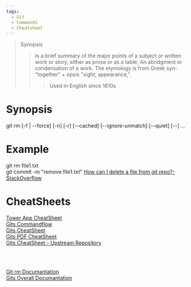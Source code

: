 ```yaml
---
tags:
  - Git
  - Commands
  - Cheatsheet
---
```


> Synopsis 
>> Is a brief summary of the major points of a subject or written work or story, either as prose or as a table; 
>> An abridgment or condensation of a work. The etymology is from Greek syn- "together" + opsis "sight, appearance,". 
>>> Used in English since 1610s

# Synopsis
git rm [-f | --force] [-n] [-r] [--cached] [--ignore-unmatch] [--quiet] [--] <file>…​

# Example
git rm file1.txt  
git commit -m "remove file1.txt"
[How can I delete a file from git repo?-StackOverflow](https://stackoverflow.com/questions/2047465/how-can-i-delete-a-file-from-git-repo)
# CheatSheets
[Tower App CheatSheet](https://www.git-tower.com/blog/git-cheat-sheet/)  
[Gits Commandflow](https://www.google.com.br/search?q=git+cheat+sheet&source=lnms&tbm=isch&sa=X&ved=0ahUKEwiPlIi62bfYAhWKDpAKHZZSDYkQ_AUICigB&biw=1540&bih=735#imgrc=R-WE66F155-E5M:)  
[Gits CheatSheet](https://www.google.com.br/imgres?imgurl=https%3A%2F%2Fs3.amazonaws.com%2Fs.guides.co%2Fuploads%2F222%2Fimages%2FThemeSpectre_Markdown_CheatSheet-1024x682.jpg&imgrefurl=https%3A%2F%2Fguides.co%2Fg%2Fgetting-started-with-ghost%2F8885&docid=Mk_S1rZiSjMdyM&tbnid=oGJM7JYsR708HM%3A&vet=10ahUKEwizyt7H5bbYAhVGgZAKHY3cB20QMwgqKAMwAw..i&w=1024&h=682&bih=734&biw=1536&q=markdown%20cheatsheet&ved=0ahUKEwizyt7H5bbYAhVGgZAKHY3cB20QMwgqKAMwAw&iact=mrc&uact=8#h=682&imgdii=RlntZ0N6l0h-DM:&vet=10ahUKEwizyt7H5bbYAhVGgZAKHY3cB20QMwgqKAMwAw..i&w=1024)  
[Gits PDF CheatSheet](https://services.github.com/on-demand/downloads/github-git-cheat-sheet.pdf)  
[Gits CheatSheet - Upstream Repository](http://ndpsoftware.com/git-cheatsheet.html#loc=remote_repo;)

<BR><BR>

[Git rm Documantation](https://git-scm.com/docs/git-rm)  
[Gits Overall Documantation](https://git-scm.com/doc)